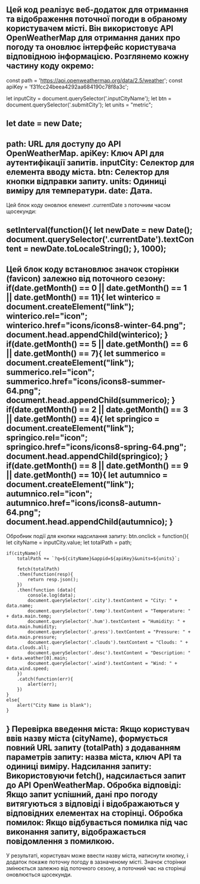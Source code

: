 Цей код реалізує веб-додаток для отримання та відображення поточної погоди в обраному користувачем місті. Він використовує API OpenWeatherMap для отримання даних про погоду та оновлює інтерфейс користувача відповідною інформацією. 
Розглянемо кожну частину коду окремо:
----------------------------------------------------------------
const path = 'https://api.openweathermap.org/data/2.5/weather';
const apiKey = 'f31fcc24beea4292aa684190c78f8a3c';

let inputCity = document.querySelector('.inputCityName');
let btn = document.querySelector('.submitCity');
let units = "metric";

let date = new Date;
----------------------------------------------------------------
path: URL для доступу до API OpenWeatherMap.
apiKey: Ключ API для аутентифікації запитів.
inputCity: Селектор для елемента вводу міста.
btn: Селектор для кнопки відправки запиту.
units: Одиниці виміру для температури.
date:  Дата.
----------------------------------------------------------------
Цей блок коду оновлює елемент .currentDate з поточним часом щосекунди:

setInterval(function(){
    let newDate = new Date();
    document.querySelector('.currentDate').textContent = newDate.toLocaleString();
}, 1000);
----------------------------------------------------------------
Цей блок коду встановлює значок сторінки (favicon) залежно від поточного сезону:
if(date.getMonth() == 0 || date.getMonth() == 1 || date.getMonth() == 11){
    let winterico = document.createElement("link");
    winterico.rel="icon";
    winterico.href="icons/icons8-winter-64.png";
    document.head.appendChild(winterico);
}
if(date.getMonth() == 5 || date.getMonth() == 6 || date.getMonth() == 7){
    let summerico = document.createElement("link");
    summerico.rel="icon";
    summerico.href="icons/icons8-summer-64.png";
    document.head.appendChild(summerico);
}
if(date.getMonth() == 2 || date.getMonth() == 3 || date.getMonth() == 4){
    let springico = document.createElement("link");
    springico.rel="icon";
    springico.href="icons/icons8-spring-64.png";
    document.head.appendChild(springico);
}
if(date.getMonth() == 8 || date.getMonth() == 9 || date.getMonth() == 10){
    let autumnico = document.createElement("link");
    autumnico.rel="icon";
    autumnico.href="icons/icons8-autumn-64.png";
    document.head.appendChild(autumnico);
}
----------------------------------------------------------------
Обробник події для кнопки надсилання запиту:
btn.onclick = function(){
    let cityName = inputCity.value;
    let totalPath = path;

    if(cityName){
        totalPath += `?q=${cityName}&appid=${apiKey}&units=${units}`;

        fetch(totalPath)
        .then(function(resp){
            return resp.json(); 
        })
        .then(function (data){
            console.log(data);
            document.querySelector('.city').textContent = "City: " + data.name;
            document.querySelector('.temp').textContent = "Temperature: " + data.main.temp;
            document.querySelector('.hum').textContent = "Humidity: " + data.main.humidity;
            document.querySelector('.press').textContent = "Pressure: " + data.main.pressure;
            document.querySelector('.clouds').textContent = "Clouds: " + data.clouds.all;
            document.querySelector('.desc').textContent = "Description: " + data.weather[0].main;
            document.querySelector('.wind').textContent = "Wind: " + data.wind.speed;
        })
        .catch(function(err){
            alert(err);
        })
    }
    else{
        alert("City Name is blank");
    }  
}
Перевірка введення міста: Якщо користувач ввів назву міста (cityName), формується повний URL запиту (totalPath) з додаванням параметрів запиту: назва міста, ключ API та одиниці виміру.
Надсилання запиту: Використовуючи fetch(), надсилається запит до API OpenWeatherMap.
Обробка відповіді: Якщо запит успішний, дані про погоду витягуються з відповіді і відображаються у відповідних елементах на сторінці.
Обробка помилок: Якщо відбувається помилка під час виконання запиту, відображається повідомлення з помилкою.
------------------------------------------------------------------------------------------------------------------------------------------------------------------------------------------------
У результаті, користувач може ввести назву міста, натиснути кнопку, і додаток покаже поточну погоду в зазначеному місті. Значок сторінки змінюється залежно від поточного сезону, а поточний час на сторінці оновлюється щосекунди.
